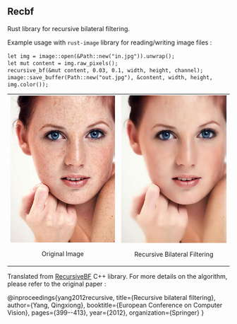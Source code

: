 ## Recbf

Rust library for recursive bilateral filtering.

Example usage with `rust-image` library for reading/writing image files :
```
let img = image::open(&Path::new("in.jpg")).unwrap();
let mut content = img.raw_pixels();
recursive_bf(&mut content, 0.03, 0.1, width, height, channel);
image::save_buffer(Path::new("out.jpg"), &content, width, height, img.color());
```

<table>
<tr>
<td><img src="https://raw.githubusercontent.com/mthh/recbf/master/examples/in.jpg" width="270px"><br/><p align="center">Original Image</p></td>
<td><img src="https://raw.githubusercontent.com/mthh/recbf/master/examples/out_verif.jpg" width="270"><br/><p align="center">Recursive Bilateral Filtering</p></td>
</tr>
</table>

Translated from [RecursiveBF](https://github.com/ufoym/RecursiveBF) C++ library.
For more details on the algorithm, please refer to the original paper :

@inproceedings{yang2012recursive,
    title={Recursive bilateral filtering},
    author={Yang, Qingxiong},
    booktitle={European Conference on Computer Vision},
    pages={399--413},
    year={2012},
    organization={Springer}
}
